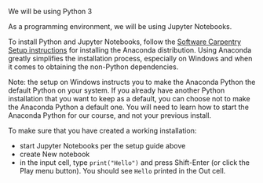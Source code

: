We will be using Python 3

As a programming environment, we will be using Jupyter Notebooks.

To install Python and Jupyter Notebooks, follow the 
[Software Carpentry Setup instructions](https://swcarpentry.github.io/python-novice-gapminder/setup/)
for installing the Anaconda distribution. Using Anaconda greatly simplifies the installation process,
especially on Windows and when it comes to obtaining the non-Python dependencies.

Note: the setup on Windows instructs you to make the Anaconda Python the default Python on your system. 
If you already have another Python installation that you want to keep as a default, you can choose not to make
the Anaconda Python a default one. You will need to learn how to start the Anaconda Python for our course, and
not your previous install.

To make sure that you have created a working installation:
  - start Jupyter Notebooks per the setup guide above
  - create New notebook
  - in the input cell, type `print("Hello")` and press Shift-Enter (or click the Play menu button). 
    You should see `Hello` printed in the Out cell.
